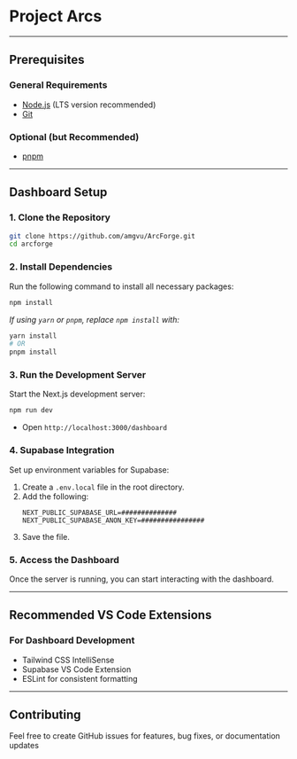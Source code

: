 # **Project Arcs**

---

## **Prerequisites**

### **General Requirements**

- [Node.js](https://nodejs.org) (LTS version recommended)
- [Git](https://git-scm.com/)

### **Optional (but Recommended)**

- [pnpm](https://pnpm.io/)

---

## **Dashboard Setup**

### **1. Clone the Repository**

```bash
git clone https://github.com/amgvu/ArcForge.git
cd arcforge
```

### **2. Install Dependencies**

Run the following command to install all necessary packages:

```bash
npm install
```

_If using `yarn` or `pnpm`, replace `npm install` with:_

```bash
yarn install
# OR
pnpm install
```

### **3. Run the Development Server**

Start the Next.js development server:

```bash
npm run dev
```

- Open `http://localhost:3000/dashboard`

### **4. Supabase Integration**

Set up environment variables for Supabase:

1. Create a `.env.local` file in the root directory.
2. Add the following:
   ```env
   NEXT_PUBLIC_SUPABASE_URL=##############
   NEXT_PUBLIC_SUPABASE_ANON_KEY=################
   ```
3. Save the file.

### **5. Access the Dashboard**

Once the server is running, you can start interacting with the dashboard.

---

## **Recommended VS Code Extensions**

### **For Dashboard Development**

- Tailwind CSS IntelliSense
- Supabase VS Code Extension
- ESLint for consistent formatting

---

## **Contributing**

Feel free to create GitHub issues for features, bug fixes, or documentation updates

